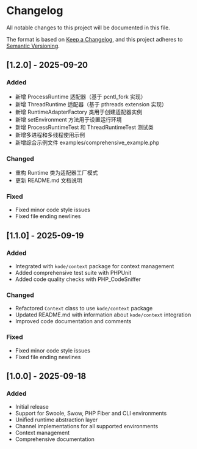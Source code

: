 # Changelog

All notable changes to this project will be documented in this file.

The format is based on [Keep a Changelog](https://keepachangelog.com/en/1.0.0/),
and this project adheres to [Semantic Versioning](https://semver.org/spec/v2.0.0.html).

## [1.2.0] - 2025-09-20

### Added
- 新增 ProcessRuntime 适配器（基于 pcntl_fork 实现）
- 新增 ThreadRuntime 适配器（基于 pthreads extension 实现）
- 新增 RuntimeAdapterFactory 类用于创建适配器实例
- 新增 setEnvironment 方法用于设置运行环境
- 新增 ProcessRuntimeTest 和 ThreadRuntimeTest 测试类
- 新增多进程和多线程使用示例
- 新增综合示例文件 examples/comprehensive_example.php

### Changed
- 重构 Runtime 类为适配器工厂模式
- 更新 README.md 文档说明

### Fixed
- Fixed minor code style issues
- Fixed file ending newlines

## [1.1.0] - 2025-09-19

### Added
- Integrated with `kode/context` package for context management
- Added comprehensive test suite with PHPUnit
- Added code quality checks with PHP_CodeSniffer

### Changed
- Refactored `Context` class to use `kode/context` package
- Updated README.md with information about `kode/context` integration
- Improved code documentation and comments

### Fixed
- Fixed minor code style issues
- Fixed file ending newlines

## [1.0.0] - 2025-09-18

### Added
- Initial release
- Support for Swoole, Swow, PHP Fiber and CLI environments
- Unified runtime abstraction layer
- Channel implementations for all supported environments
- Context management
- Comprehensive documentation
